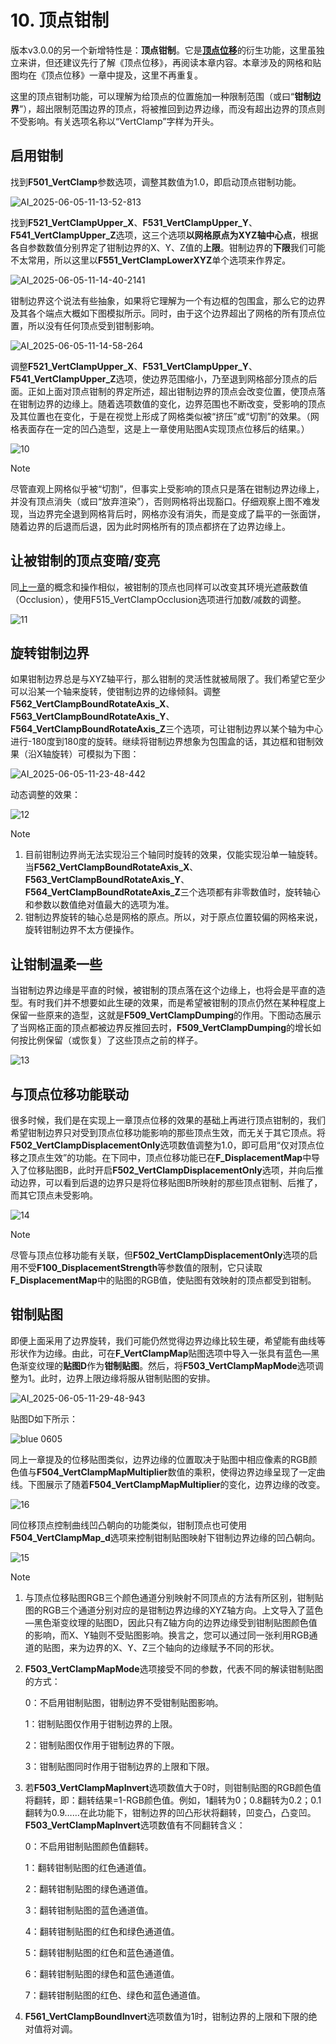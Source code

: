 # 10. 顶点钳制
版本v3.0.0的另一个新增特性是：**顶点钳制**。它是[**顶点位移**](https://github.com/Blatke/Standard-Shader-for-ME/blob/main/Tutorial/CN/9.md)的衍生功能，这里虽独立来讲，但还建议先行了解《顶点位移》，再阅读本章内容。本章涉及的网格和贴图均在《顶点位移》一章中提及，这里不再重复。

这里的顶点钳制功能，可以理解为给顶点的位置施加一种限制范围（或曰“**钳制边界**”），超出限制范围边界的顶点，将被推回到边界边缘，而没有超出边界的顶点则不受影响。有关选项名称以“VertClamp”字样为开头。

## 启用钳制
找到**F501_VertClamp**参数选项，调整其数值为1.0，即启动顶点钳制功能。

![AI_2025-06-05-11-13-52-813](https://github.com/user-attachments/assets/e4eb251d-3c4f-4dbd-bc14-d54440e8e7c0)

找到**F521_VertClampUpper_X**、**F531_VertClampUpper_Y**、**F541_VertClampUpper_Z**选项，这三个选项**以网格原点为XYZ轴中心点**，根据各自参数数值分别界定了钳制边界的X、Y、Z值的**上限**。钳制边界的**下限**我们可能不太常用，所以这里以**F551_VertClampLowerXYZ**单个选项来作界定。

![AI_2025-06-05-11-14-40-2141](https://github.com/user-attachments/assets/4f6f0089-fb96-45bd-ba02-b04a4191853f)

钳制边界这个说法有些抽象，如果将它理解为一个有边框的包围盒，那么它的边界及其各个端点大概如下图模拟所示。同时，由于这个边界超出了网格的所有顶点位置，所以没有任何顶点受到钳制影响。

![AI_2025-06-05-11-14-58-264](https://github.com/user-attachments/assets/61faff1c-1d55-43af-85cf-1688d8e123d2)

调整**F521_VertClampUpper_X**、**F531_VertClampUpper_Y**、**F541_VertClampUpper_Z**选项，使边界范围缩小，乃至退到网格部分顶点的后面。正如上面对顶点钳制的界定所述，超出钳制边界的顶点会改变位置，使顶点落在钳制边界的边缘上。随着选项数值的变化，边界范围也不断改变，受影响的顶点及其位置也在变化，于是在视觉上形成了网格类似被“挤压”或“切割”的效果。（网格表面存在一定的凹凸造型，这是上一章使用贴图A实现顶点位移后的结果。）

![10](https://github.com/user-attachments/assets/4cc8da30-fc5a-41a6-a1ee-82089e605812)

> [!NOTE]
>
> 尽管直观上网格似乎被“切割”，但事实上受影响的顶点只是落在钳制边界边缘上，并没有顶点消失（或曰“放弃渲染”），否则网格将出现豁口。仔细观察上图不难发现，当边界完全退到网格背后时，网格亦没有消失，而是变成了扁平的一张面饼，随着边界的后退而后退，因为此时网格所有的顶点都挤在了边界边缘上。

## 让被钳制的顶点变暗/变亮
同[上一章](https://github.com/Blatke/Standard-Shader-for-ME/blob/main/Tutorial/CN/9.md#%E8%AE%A9%E4%BD%8D%E7%A7%BB%E7%9A%84%E9%A1%B6%E7%82%B9%E5%8F%98%E6%9A%97%E5%8F%98%E4%BA%AE)的概念和操作相似，被钳制的顶点也同样可以改变其环境光遮蔽数值（Occlusion），使用F515_VertClampOcclusion选项进行加数/减数的调整。

![11](https://github.com/user-attachments/assets/c2d6456e-ede3-40cf-9159-e2797d5b40f0)

## 旋转钳制边界
如果钳制边界总是与XYZ轴平行，那么钳制的灵活性就被局限了。我们希望它至少可以沿某一个轴来旋转，使钳制边界的边缘倾斜。调整**F562_VertClampBoundRotateAxis_X**、**F563_VertClampBoundRotateAxis_Y**、**F564_VertClampBoundRotateAxis_Z**三个选项，可让钳制边界以某个轴为中心进行-180度到180度的旋转。继续将钳制边界想象为包围盒的话，其边框和钳制效果（沿X轴旋转）可模拟为下图：

![AI_2025-06-05-11-23-48-442](https://github.com/user-attachments/assets/2bb868a5-b052-4374-8863-737f47c0d711)

动态调整的效果：

![12](https://github.com/user-attachments/assets/e339b793-1200-4f54-a4e2-dee115927df3)

> [!NOTE]
>
> 1. 目前钳制边界尚无法实现沿三个轴同时旋转的效果，仅能实现沿单一轴旋转。当**F562_VertClampBoundRotateAxis_X**、**F563_VertClampBoundRotateAxis_Y**、**F564_VertClampBoundRotateAxis_Z**三个选项都有非零数值时，旋转轴心和参数以数值绝对值最大的选项为准。
> 2. 钳制边界旋转的轴心总是网格的原点。所以，对于原点位置较偏的网格来说，旋转钳制边界不太方便操作。

## 让钳制温柔一些
当钳制边界边缘是平直的时候，被钳制的顶点落在这个边缘上，也将会是平直的造型。有时我们并不想要如此生硬的效果，而是希望被钳制的顶点仍然在某种程度上保留一些原来的造型，这就是**F509_VertClampDumping**的作用。下图动态展示了当网格正面的顶点都被边界反推回去时，**F509_VertClampDumping**的增长如何按比例保留（或恢复）了这些顶点之前的样子。

![13](https://github.com/user-attachments/assets/5e5bd946-786d-4759-83ea-53eccaa26225)

## 与顶点位移功能联动
很多时候，我们是在实现上一章顶点位移的效果的基础上再进行顶点钳制的，我们希望钳制边界只对受到顶点位移功能影响的那些顶点生效，而无关于其它顶点。将**F502_VertClampDisplacementOnly**选项数值调整为1.0，即可启用“仅对顶点位移之顶点生效”的功能。在下同中，顶点位移功能已在**F_DisplacementMap**中导入了位移贴图B，此时开启**F502_VertClampDisplacementOnly**选项，并向后推动边界，可以看到后退的边界只是将位移贴图B所映射的那些顶点钳制、后推了，而其它顶点未受影响。

![14](https://github.com/user-attachments/assets/cf0b0677-4f0d-4815-b9a8-36baa9b137c4)

> [!NOTE]
>
> 尽管与顶点位移功能有关联，但**F502_VertClampDisplacementOnly**选项的启用不受**F100_DisplacementStrength**等参数值的限制，它只读取**F_DisplacementMap**中的贴图的RGB值，使贴图有效映射的顶点都受到钳制。

## 钳制贴图
即便上面采用了边界旋转，我们可能仍然觉得边界边缘比较生硬，希望能有曲线等形状作为边缘。由此，可在**F_VertClampMap**贴图选项中导入一张具有蓝色—黑色渐变纹理的**贴图D**作为**钳制贴图**。然后，将**F503_VertClampMapMode**选项调整为1。此时，边界上限边缘将服从钳制贴图的安排。

![AI_2025-06-05-11-29-48-943](https://github.com/user-attachments/assets/d18c1d04-1107-4b3c-9361-e6a1e92e4d1c)

贴图D如下所示：

![blue 0605](https://github.com/user-attachments/assets/608ac35b-46b1-40b9-822f-15433aca8043)

同上一章提及的位移贴图类似，边界边缘的位置取决于贴图中相应像素的RGB颜色值与**F504_VertClampMapMultiplier**数值的乘积，使得边界边缘呈现了一定曲线。下图展示了随着**F504_VertClampMapMultiplier**的变化，边界边缘的改变。

![16](https://github.com/user-attachments/assets/cbd6fba9-683d-4942-8e43-83245dfc6e07)

同位移顶点控制曲线凹凸朝向的功能类似，钳制顶点也可使用**F504_VertClampMap_d**选项来控制钳制贴图映射下钳制边界边缘的凹凸朝向。

![15](https://github.com/user-attachments/assets/5ca1b8fe-a6aa-4df1-9544-1dd1b6997e8a)

> [!NOTE]
>
> 1. 与顶点位移贴图RGB三个颜色通道分别映射不同顶点的方法有所区别，钳制贴图的RGB三个通道分别对应的是钳制边界边缘的XYZ轴方向。上文导入了蓝色—黑色渐变纹理的贴图D，因此只有Z轴方向的边界边缘受到钳制贴图颜色值的影响，而X、Y轴则不受贴图影响。换言之，您可以通过同一张利用RGB通道的贴图，来为边界的X、Y、Z三个轴向的边缘赋予不同的形状。
> 
> 2. **F503_VertClampMapMode**选项接受不同的参数，代表不同的解读钳制贴图的方式：
>    
>    0：不启用钳制贴图，钳制边界不受钳制贴图影响。
>    
>    1：钳制贴图仅作用于钳制边界的上限。
>    
>    2：钳制贴图仅作用于钳制边界的下限。
>    
>    3：钳制贴图同时作用于钳制边界的上限和下限。
>
> 3. 若**F503_VertClampMapInvert**选项数值大于0时，则钳制贴图的RGB颜色值将翻转，即：翻转结果=1-RGB颜色值。例如，1翻转为0；0.8翻转为0.2；0.1翻转为0.9……在此功能下，钳制边界的凹凸形状将翻转，凹变凸，凸变凹。**F503_VertClampMapInvert**选项数值有不同翻转含义：
>    
>    0：不启用钳制贴图颜色值翻转。
>    
>    1：翻转钳制贴图的红色通道值。
>    
>    2：翻转钳制贴图的绿色通道值。
>    
>    3：翻转钳制贴图的蓝色通道值。
>    
>    4：翻转钳制贴图的红色和绿色通道值。
>    
>    5：翻转钳制贴图的红色和蓝色通道值。
>    
>    6：翻转钳制贴图的绿色和蓝色通道值。
>    
>    7：翻转钳制贴图的红色、绿色和蓝色通道值。
>
> 4. **F561_VertClampBoundInvert**选项数值为1时，钳制边界的上限和下限的绝对值将对调。
